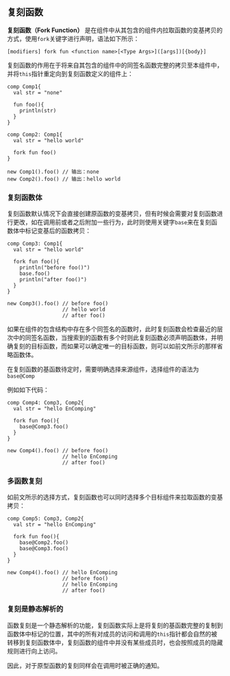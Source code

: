 ## 复刻函数

**复刻函数（Fork Function）** 是在组件中从其包含的组件内拉取函数的变基拷贝的方式，使用`fork`关键字进行声明，语法如下所示：

```ecs
[modifiers] fork fun <function name>[<Type Args>]([args])[{body}]
```

复刻函数的作用在于将来自其包含的组件中的同签名函数完整的拷贝至本组件中，并将`this`指针重定向到复刻函数定义的组件上：

```ecs
comp Comp1{
  val str = "none"
  
  fun foo(){
    println(str)
  }
}

comp Comp2: Comp1{
  val str = "hello world"
  
  fork fun foo()
}

new Comp1().foo() // 输出：none
new Comp2().foo() // 输出：hello world
```

### 复刻函数体

复刻函数默认情况下会直接创建原函数的变基拷贝，但有时候会需要对复刻函数进行更改，如在调用前或者之后附加一些行为，此时则使用关键字`base`来在复刻函数体中标记变基后的函数拷贝：

```ecs
comp Comp3: Comp1{
  val str = "hello world"
  
  fork fun foo(){
    println("before foo()")
    base.foo()
    println("after foo()")
  }
}

new Comp3().foo() // before foo() 
                  // hello world
                  // after foo()
```

如果在组件的包含结构中存在多个同签名的函数时，此时复刻函数会检查最近的层次中的同签名函数，当搜索到的函数有多个时则此复刻函数必须声明函数体，并明确复刻的目标函数，而如果可以确定唯一的目标函数，则可以如前文所示的那样省略函数体。

在复刻函数的基函数待定时，需要明确选择来源组件，选择组件的语法为`base@Comp`

例如如下代码：

```ecs
comp Comp4: Comp3, Comp2{
  val str = "hello EnComping"
  
  fork fun foo(){
    base@Comp3.foo()
  }
}

new Comp4().foo() // before foo()
                  // hello EnComping
                  // after foo()
```

### 多函数复刻

如前文所示的选择方式，复刻函数也可以同时选择多个目标组件来拉取函数的变基拷贝：

```ecs
comp Comp5: Comp3, Comp2{
  val str = "hello EnComping"
  
  fork fun foo(){
    base@Comp2.foo()
    base@Comp3.foo()
  }
}

new Comp4().foo() // hello EnComping
                  // before foo()
                  // hello EnComping
                  // after foo()
```

### 复刻是静态解析的

函数复刻是一个静态解析的功能，复刻函数实际上是将复刻的基函数完整的复制到函数体中标记的位置，其中的所有对成员的访问和调用的`this`指针都会自然的被转移到复刻函数体中，复刻函数的组件中并没有某些成员时，也会按照成员的隐藏规则进行向上访问。

因此，对于原型函数的复刻同样会在调用时被正确的通知。
